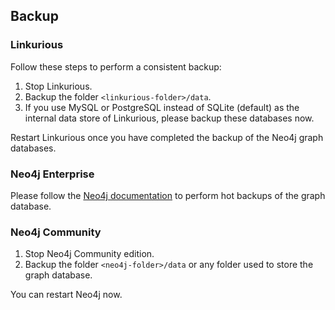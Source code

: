 ## Backup

### Linkurious

Follow these steps to perform a consistent backup:

1. Stop Linkurious.
2. Backup the folder `<linkurious-folder>/data`.
3. If you use MySQL or PostgreSQL instead of SQLite (default) as the internal data store of Linkurious, please backup these databases now.

Restart Linkurious once you have completed the backup of the Neo4j graph databases.

### Neo4j Enterprise

Please follow the [Neo4j documentation](http://neo4j.com/docs/stable/operations-backup.html) to perform hot backups of the graph database.

### Neo4j Community

1. Stop Neo4j Community edition.
2. Backup the folder `<neo4j-folder>/data` or any folder used to store the graph database.

You can restart Neo4j now.
